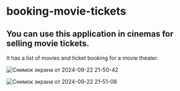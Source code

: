 # booking-movie-tickets

<h2>You can use this application in cinemas for selling movie tickets. </h2>
It has a list of movies and ticket booking for a movie theater.

![Снимок экрана от 2024-09-22 21-50-42](https://github.com/user-attachments/assets/0fb709bc-8458-42c8-98b0-b9685b76b262)

![Снимок экрана от 2024-09-22 21-51-08](https://github.com/user-attachments/assets/b97252a8-8d3d-4c66-9743-c2a9635ba642)
